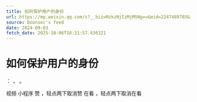 ```yaml
---
title: 如何保护用户的身份
url: https://mp.weixin.qq.com/s?__biz=MzkzNjIzMjM5Ng==&mid=2247489703&idx=1&sn=a537e2f0f1f0ad60fde886168f098eeb
source: Doonsec's feed
date: 2024-09-03
fetch_date: 2025-10-06T18:21:57.436321
---
```


# 如何保护用户的身份

：
，
。

视频
小程序
赞
，轻点两下取消赞
在看
，轻点两下取消在看